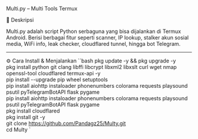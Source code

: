 Multi.py – Multi Tools Termux

📌 Deskripsi

Multi.py adalah script Python serbaguna yang bisa dijalankan di Termux Android.
Berisi berbagai fitur seperti scanner, IP lookup, stalker akun sosial media, WiFi info, leak checker, cloudflared tunnel, hingga bot Telegram.


---

⚙️ Cara Install & Menjalankan
``bash
pkg update -y && pkg upgrade -y  
pkg install python git clang libffi libcrypt libxml2 libxslt curl wget nmap openssl-tool cloudflared termux-api -y  
pip install --upgrade pip wheel setuptools  
pip install aiohttp instaloader phonenumbers colorama requests playsound psutil pyTelegramBotAPI flask pygame  
pip install aiohttp instaloader phonenumbers colorama requests playsound psutil pyTelegramBotAPI flask pygame  
pkg install cloudflared  
pkg install git -y  
git clone https://github.com/Pandagz25/Multy.git  
cd Multy
`
